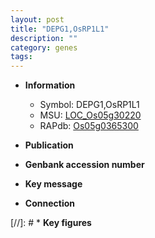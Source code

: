 ```yaml
---
layout: post
title: "DEPG1,OsRP1L1"
description: ""
category: genes
tags: 
---
```


* **Information**  
    + Symbol: DEPG1,OsRP1L1  
    + MSU: [LOC_Os05g30220](http://rice.uga.edu/cgi-bin/ORF_infopage.cgi?orf=LOC_Os05g30220)  
    + RAPdb: [Os05g0365300](http://rapdb.dna.affrc.go.jp/viewer/gbrowse_details/irgsp1?name=Os05g0365300)  

* **Publication**  

* **Genbank accession number**  

* **Key message**  

* **Connection**  

[//]: # * **Key figures**  


